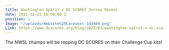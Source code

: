 ```yaml
---
title: Washington Spirit x DC SCORES Jersey Reveal
date: 2021-12-21 16:50:00 Z
position: 1
Image: "/uploads/Website%20Carousel-1d3469.png"
Link: https://www.dcscores.org/blog/2022/03/washington-spirit-x-dc-scores-jersey-collab
---
```


The NWSL champs will be repping DC SCORES on their Challenge Cup kits!
